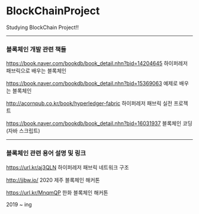 # BlockChainProject
Studying BlockChain Project!!



*****
### 블록체인 개발 관련 책들
https://book.naver.com/bookdb/book_detail.nhn?bid=14204645  하이퍼레저 패브릭으로 배우는 블록체인

https://book.naver.com/bookdb/book_detail.nhn?bid=15369063  예제로 배우는 블록체인

http://acornpub.co.kr/book/hyperledger-fabric               하이퍼레저 패브릭 실전 프로젝트

https://book.naver.com/bookdb/book_detail.nhn?bid=16031937  블록체인 코딩 (자바 스크립트)


*****
### 블록체인 관련 용어 설명 및 링크
https://url.kr/aj3QLN 하이퍼레저 패브릭 네트워크 구조

http://jjbw.io/       2020 제주 블록체인 해커톤

https://url.kr/MnqmQP 한화 블록체인 해커톤

2019 ~ ing
